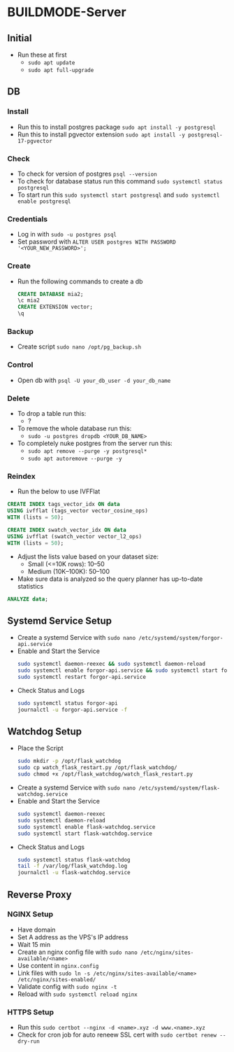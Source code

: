 # BUILDMODE-Server

## Initial
- Run these at first
    - `sudo apt update`
    - `sudo apt full-upgrade`

## DB

### Install
- Run this to install postgres package `sudo apt install -y postgresql`
- Run this to install pgvector extension `sudo apt install -y postgresql-17-pgvector`

### Check
- To check for version of postgres `psql --version`
- To check for database status run this command `sudo systemctl status postgresql`
- To start run this `sudo systemctl start postgresql` and `sudo systemctl enable postgresql`

### Credentials
- Log in with `sudo -u postgres psql`
- Set password with `ALTER USER postgres WITH PASSWORD '<YOUR_NEW_PASSWORD>';`

### Create
- Run the following commands to create a db
    ```sql
    CREATE DATABASE mia2;
    \c mia2
    CREATE EXTENSION vector;
    \q
    ```

### Backup

- Create script `sudo nano /opt/pg_backup.sh`

### Control
- Open db with `psql -U your_db_user -d your_db_name`

### Delete
- To drop a table run this:
    - ?
- To remove the whole database run this:
    - `sudo -u postgres dropdb <YOUR_DB_NAME>`
- To completely nuke postgres from the server run this:
    - `sudo apt remove --purge -y postgresql*`
    - `sudo apt autoremove --purge -y`

### Reindex
- Run the below to use IVFFlat
```sql
CREATE INDEX tags_vector_idx ON data
USING ivfflat (tags_vector vector_cosine_ops)
WITH (lists = 50);

CREATE INDEX swatch_vector_idx ON data
USING ivfflat (swatch_vector vector_l2_ops)
WITH (lists = 50);
```
- Adjust the lists value based on your dataset size:
    - Small (<=10K rows): 10–50
    - Medium (10K–100K): 50–100
- Make sure data is analyzed so the query planner has up-to-date statistics
```sql
ANALYZE data;
```

## Systemd Service Setup

- Create a systemd Service with `sudo nano /etc/systemd/system/forgor-api.service`
- Enable and Start the Service
    ```bash
    sudo systemctl daemon-reexec && sudo systemctl daemon-reload
    sudo systemctl enable forgor-api.service && sudo systemctl start forgor-api.service
    sudo systemctl restart forgor-api.service
    ```
- Check Status and Logs
    ```bash
    sudo systemctl status forgor-api
    journalctl -u forgor-api.service -f
    ```

## Watchdog Setup

- Place the Script
    ```bash
    sudo mkdir -p /opt/flask_watchdog
    sudo cp watch_flask_restart.py /opt/flask_watchdog/
    sudo chmod +x /opt/flask_watchdog/watch_flask_restart.py
    ```
- Create a systemd Service with `sudo nano /etc/systemd/system/flask-watchdog.service`
- Enable and Start the Service
    ```bash
    sudo systemctl daemon-reexec
    sudo systemctl daemon-reload
    sudo systemctl enable flask-watchdog.service
    sudo systemctl start flask-watchdog.service
    ```
- Check Status and Logs
    ```bash
    sudo systemctl status flask-watchdog
    tail -f /var/log/flask_watchdog.log
    journalctl -u flask-watchdog.service
    ```

## Reverse Proxy

### NGINX Setup
- Have domain
- Set A address as the VPS's IP address
- Wait 15 min
- Create an nginx config file with `sudo nano /etc/nginx/sites-available/<name>` 
- Use content in `nginx.config`
- Link files with `sudo ln -s /etc/nginx/sites-available/<name> /etc/nginx/sites-enabled/`
- Validate config with `sudo nginx -t`
- Reload with `sudo systemctl reload nginx`

### HTTPS Setup
- Run this `sudo certbot --nginx -d <name>.xyz -d www.<name>.xyz`
- Check for cron job for auto reneew SSL cert with `sudo certbot renew --dry-run`
